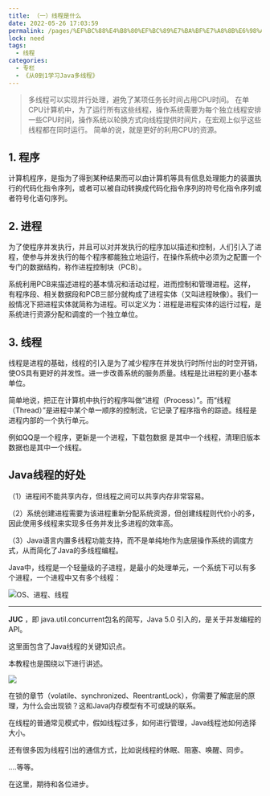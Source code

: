 ```yaml
---
title: （一）线程是什么
date: 2022-05-26 17:03:59
permalink: /pages/%EF%BC%88%E4%B8%80%EF%BC%89%E7%BA%BF%E7%A8%8B%E6%98%AF%E4%BB%80%E4%B9%88
lock: need
tags: 
  - 线程
categories: 
  - 专栏
  - 《从0到1学习Java多线程》
---
```

>多线程可以实现并行处理，避免了某项任务长时间占用CPU时间。
在单CPU计算机中，为了运行所有这些线程，操作系统需要为每个独立线程安排一些CPU时间，操作系统以轮换方式向线程提供时间片，在宏观上似乎这些线程都在同时运行。
简单的说，就是更好的利用CPU的资源。

## 1. 程序

计算机程序，是指为了得到某种结果而可以由计算机等具有信息处理能力的装置执行的代码化指令序列，或者可以被自动转换成代码化指令序列的符号化指令序列或者符号化语句序列。

## 2. 进程

为了使程序并发执行，并且可以对并发执行的程序加以描述和控制，人们引入了进程，使参与并发执行的每个程序都能独立地运行，在操作系统中必须为之配置一个专门的数据结构，称作进程控制块（PCB）。

系统利用PCB来描述进程的基本情况和活动过程，进而控制和管理进程。这样，有程序段、相关数据段和PCB三部分就构成了进程实体（又叫进程映像）。我们一般情况下把进程实体就简称为进程。可以定义为：进程是进程实体的运行过程，是系统进行资源分配和调度的一个独立单位。

## 3. 线程

线程是进程的基础，线程的引入是为了减少程序在并发执行时所付出的时空开销，使OS具有更好的并发性。进一步改善系统的服务质量。线程是比进程的更小基本单位。



简单地说，把正在计算机中执行的程序叫做“进程（Process）”。而“线程（Thread）”是进程中某个单一顺序的控制流，它记录了程序指令的踪迹。线程是进程内部的一个执行单元。



例如QQ是一个程序，更新是一个进程，下载包数据 是其中一个线程，清理旧版本数据也是其中一个线程。



## Java线程的好处

（1）进程间不能共享内存，但线程之间可以共享内存非常容易。

（2）系统创建进程需要为该进程重新分配系统资源，但创建线程则代价小的多，因此使用多线程来实现多任务并发比多进程的效率高。

（3）Java语言内置多线程功能支持，而不是单纯地作为底层操作系统的调度方式，从而简化了Java的多线程编程。





Java中，线程是一个轻量级的子进程，是最小的处理单元，一个系统下可以有多个进程，一个进程中又有多个线程：

![OS、进程、线程](https://images-1253198264.cos.ap-guangzhou.myqcloud.com/image-20200624002751824.png)

---

**JUC** ，即 java.util.concurrent包名的简写，Java 5.0 引入的，是关于并发编程的API。

这里面包含了Java线程的关键知识点。

本教程也是围绕以下进行讲述。

![](https://cdn.jsdelivr.net/gh/DogerRain/image@main/img/image-20210226140911934.png)



在锁的章节（volatile、synchronized、ReentrantLock），你需要了解底层的原理，为什么会出现锁？这和Java内存模型有不可或缺的联系。

在线程的普通常见模式中，假如线程过多，如何进行管理，Java线程池如何选择大小。

还有很多因为线程引出的通信方式，比如说线程的休眠、阻塞、唤醒、同步。

....等等。

在这里，期待和各位进步。